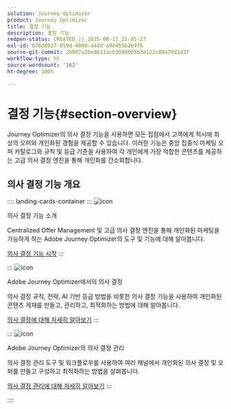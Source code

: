 ```yaml
---
solution: Journey Optimizer
product: Journey Optimizer
title: 결정 기능
description: 결정 기능
redpen-status: CREATED_||_2025-08-11_21-05-27
exl-id: 07bdd927-059d-4000-a4dd-a9e455b26976
source-git-commit: 2b907a3be8b11ac6308d0b563e122c88478d1d37
workflow-type: ht
source-wordcount: '162'
ht-degree: 100%

---
```


# 결정 기능{#section-overview}

Journey Optimizer의 의사 결정 기능을 사용하면 모든 접점에서 고객에게 적시에 최상의 오퍼와 개인화된 경험을 제공할 수 있습니다. 이러한 기능은 중앙 집중식 마케팅 오퍼 카탈로그와 규칙 및 등급 기준을 사용하여 각 개인에게 가장 적합한 콘텐츠를 제공하는 고급 의사 결정 엔진을 통해 개인화를 간소화합니다.

## 의사 결정 기능 개요

:::: landing-cards-container
:::
![icon](https://cdn.experienceleague.adobe.com/icons/book.svg)

의사 결정 기능 소개

Centralized Offer Management 및 고급 의사 결정 엔진을 통해 개인화된 마케팅을 가능하게 하는 Adobe Journey Optimizer의 도구 및 기능에 대해 알아봅니다.

[의사 결정 기능 시작](../using/experience-decisioning/gs-decision.md)
:::

:::
![icon](https://cdn.experienceleague.adobe.com/icons/puzzle-piece.svg)

Adobe Journey Optimizer에서의 의사 결정

의사 결정 규칙, 전략, AI 기반 등급 방법을 비롯한 의사 결정 기능을 사용하여 개인화된 콘텐츠 게재를 만들고, 관리하고, 최적화하는 방법에 대해 알아봅니다.

[의사 결정에 대해 자세히 알아보기](experience-decisioning-landing-page.md)
:::

:::
![icon](https://cdn.experienceleague.adobe.com/icons/gear.svg)

Adobe Journey Optimizer의 의사 결정 관리

의사 결정 관리 도구 및 워크플로우를 사용하여 여러 채널에서 개인화된 의사 결정 및 오퍼를 만들고 구성하고 최적화하는 방법을 살펴봅니다.

[의사 결정 관리에 대해 자세히 알아보기](offer-decisioning-landing-page.md)
:::

::::
